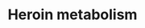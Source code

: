 ---
annotations:
- id: PW:0001229
  parent: classic metabolic pathway
  type: Pathway Ontology
  value: xenobiotic metabolic pathway
- id: PW:0000754
  parent: drug pathway
  type: Pathway Ontology
  value: drug pathway
- id: PW:0002558
  parent: drug pathway
  type: Pathway Ontology
  value: heroin drug pathway
authors:
- Egonw
- DeSl
- Khanspers
citedin: ''
communities: []
description: Pathway complementing the morphine metabolism pathway around heroin.
  The catalytic efficiency is substantially greater for CES2 (a.k.a. hCE-2) compared
  to other esterases.
last-edited: 2025-01-16
ndex: 728c57e0-8b65-11eb-9e72-0ac135e8bacf
organisms:
- Homo sapiens
redirect_from:
- /index.php/Pathway:WP2645
- /instance/WP2645
- /instance/WP2645_r136249
revision: r136249
schema-jsonld:
- '@context': https://schema.org/
  '@id': https://wikipathways.github.io/pathways/WP2645.html
  '@type': Dataset
  creator:
    '@type': Organization
    name: WikiPathways
  description: Pathway complementing the morphine metabolism pathway around heroin.
    The catalytic efficiency is substantially greater for CES2 (a.k.a. hCE-2) compared
    to other esterases.
  keywords:
  - 6-acetylmorphine
  - CES1
  - CES2
  - Pseudo-ChE
  - heroin
  - morphine
  license: CC0
  name: Heroin metabolism
seo: CreativeWork
title: Heroin metabolism
wpid: WP2645
---